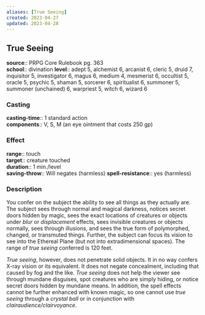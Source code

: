 ```yaml
---
aliases: [True Seeing]
created: 2023-04-27
updated: 2023-04-28
---
```


## True Seeing

**source**:: PRPG Core Rulebook pg. 363  
**school**:: divination
**level**:: adept 5, alchemist 6, arcanist 6, cleric 5, druid 7, inquisitor 5, investigator 6, magus 6, medium 4, mesmerist 6, occultist 5, oracle 5, psychic 5, shaman 5, sorcerer 6, spiritualist 6, summoner 5, summoner (unchained) 6, warpriest 5, witch 6, wizard 6

### Casting

**casting-time**:: 1 standard action  
**components**:: V, S, M (an eye ointment that costs 250 gp)

### Effect

**range**:: touch  
**target**:: creature touched  
**duration**:: 1 min./level  
**saving-throw**:: Will negates (harmless)
**spell-resistance**:: yes (harmless)

### Description

You confer on the subject the ability to see all things as they actually are. The subject sees through normal and magical darkness, notices secret doors hidden by magic, sees the exact locations of creatures or objects under *blur* or *displacement* effects, sees invisible creatures or objects normally, sees through illusions, and sees the true form of polymorphed, changed, or transmuted things. Further, the subject can focus its vision to see into the Ethereal Plane (but not into extradimensional spaces). The range of *true seeing* conferred is 120 feet.  
  
*True seeing*, however, does not penetrate solid objects. It in no way confers X-ray vision or its equivalent. It does not negate concealment, including that caused by fog and the like. *True seeing* does not help the viewer see through mundane disguises, spot creatures who are simply hiding, or notice secret doors hidden by mundane means. In addition, the spell effects cannot be further enhanced with known magic, so one cannot use *true seeing* through a *crystal ball* or in conjunction with *clairaudience/clairvoyance*.
